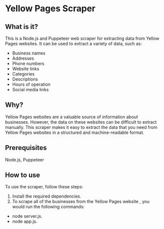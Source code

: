 # Yellow Pages Scraper

## What is it?

This is a Node.js and Puppeteer web scraper for extracting data from Yellow Pages websites. It can be used to extract a variety of data, such as:

- Business names
- Addresses
- Phone numbers
- Website links
- Categories
- Descriptions
- Hours of operation
- Social media links

## Why?

Yellow Pages websites are a valuable source of information about businesses. However, the data on these websites can be difficult to extract manually. This scraper makes it easy to extract the data that you need from Yellow Pages websites in a structured and machine-readable format.

## Prerequisites

Node.js,
Puppeteer

## How to use

To use the scraper, follow these steps:

1. Install the required dependencies.
2. To scrape all of the businesses from the Yellow Pages website , you would run the following commands:

- node server.js.
- node app.js.
